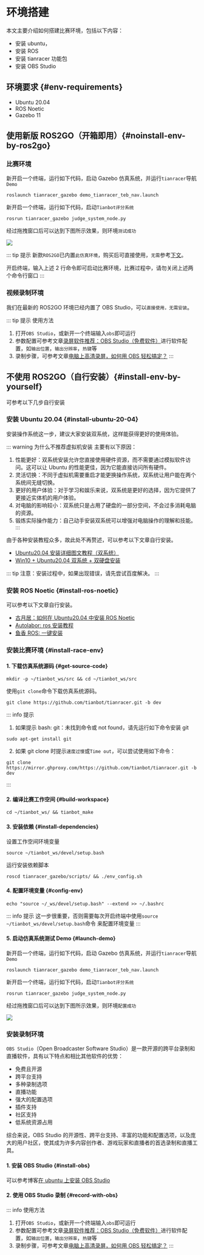 # 环境搭建

本文主要介绍如何搭建比赛环境，包括以下内容：
- 安装 ubuntu，
- 安装 ROS
- 安装 tianracer 功能包
- 安装 OBS Studio

## 环境要求 {#env-requirements}

- Ubuntu 20.04
- ROS Noetic
- Gazebo 11

## 使用新版 ROS2GO（开箱即用）{#noinstall-env-by-ros2go}

### 比赛环境 
新开启一个终端，运行如下代码，启动 Gazebo 仿真系统，并运行`tianracer`导航`Demo`
```shell
roslaunch tianracer_gazebo demo_tianracer_teb_nav.launch
```
新开启一个终端，运行如下代码，启动`Tianbot评分系统`
```shell
rosrun tianracer_gazebo judge_system_node.py
```
经过拖拽窗口后可以达到下图所示效果，则环境`测试成功`

![](https://tianbot-pic.oss-cn-beijing.aliyuncs.com/tianbot-pic/Tianbot-Docimage-20231119223227225.png)

::: tip 提示
新款`ROS2GO`已内置`此仿真环境`，购买后可直接使用，`无需`参考[下文](#install-race-env)。

开启终端，输入上述 2 行命令即可启动比赛环境，比赛过程中，请勿关闭上述两个命令行窗口
:::

### 视频录制环境

我们在最新的 ROS2GO 环境已经内置了 OBS Studio，可以`直接使用，无需安装`。

::: tip 提示
使用方法 
1. 打开`OBS Studio`，或新开一个终端输入`obs`即可运行
2. 参数配置可参考文章[录屏软件推荐：OBS Studio（免费软件）](https://zhuanlan.zhihu.com/p/116884610)进行软件配置，如`输出位置`，`输出分辨率`，`热键`等
3. 录制步骤，可参考文章[电脑上高清录屏，如何用 OBS 轻松搞定？](http://www.obsproject.com.cn/obs/87.html)
:::

## 不使用 ROS2GO（自行安装）{#install-env-by-yourself}

可参考以下几步自行安装

### 安装 Ubuntu 20.04 {#install-ubuntu-20-04}

安装操作系统这一步，建议大家安装双系统，这样能获得更好的使用体验。

::: warning 为什么不推荐虚拟机安装
主要有以下原因：
1. 性能更好：双系统安装允许您直接使用硬件资源，而不需要通过模拟软件访问。这可以让 Ubuntu 的性能更佳，因为它能直接访问所有硬件。
2. 灵活切换：不同于虚拟机需要重启才能更换操作系统，双系统让用户能在两个系统间无缝切换。
3. 更好的用户体验：对于学习和娱乐来说，双系统是更好的选择，因为它提供了更接近实体机的用户体验。
4. 对电脑的影响较小：双系统只是占用了硬盘的一部分空间，不会过多消耗电脑的资源。
5. 锻炼实际操作能力：自己动手安装双系统可以增强对电脑操作的理解和技能。
:::

由于各种安装教程众多，故此处不再赘述，可以参考以下文章自行安装。

- [Ubuntu20.04 安装详细图文教程（双系统）](https://blog.csdn.net/hwh295/article/details/113409389)
- [Win10 + Ubuntu20.04 双系统 + 双硬盘安装](https://blog.csdn.net/weixin_48180029/article/details/115705299)

::: tip 
注意：安装过程中，如果出现错误，请先尝试百度解决。
:::

### 安装 ROS Noetic {#install-ros-noetic}

可以参考以下文章自行安装。

- [古月居：如何在 Ubuntu20.04 中安装 ROS Noetic](https://www.guyuehome.com/9154)
- [Autolabor: ros 安装教程](http://www.autolabor.com.cn/book/ROSTutorials/chapter1/12-roskai-fa-gong-ju-an-zhuang/124-an-zhuang-ros.html)
- [鱼香 ROS: 一键安装](https://fishros.com/install/install1s/docs/index.html#/)

### 安装比赛环境 {#install-race-env}

#### 1. 下载仿真系统源码 {#get-source-code}

```shell
mkdir -p ~/tianbot_ws/src && cd ~/tianbot_ws/src
```
使用`git clone`命令下载仿真系统源码。
```shell
git clone https://github.com/tianbot/tianracer.git -b dev
```

::: info 提示

1. 如果提示 bash: git：未找到命令或 not found，请先运行如下命令安装 git
```shell
sudo apt-get install git
```

2. 如果 git clone 时提示`速度过慢`或`Time out`，可以尝试使用如下命令：
```shell
git clone https://mirror.ghproxy.com/https://github.com/tianbot/tianracer.git -b dev
```
:::

#### 2. 编译比赛工作空间 {#build-workspace}

```shell
cd ~/tianbot_ws/ && tianbot_make
```

#### 3. 安装依赖 {#install-dependencies}
设置工作空间环境变量
```shell
source ~/tianbot_ws/devel/setup.bash
```
运行安装依赖脚本
```shell
roscd tianracer_gazebo/scripts/ && ./env_config.sh 
```

#### 4. 配置环境变量 {#config-env}

```shell
echo "source ~/_ws/devel/setup.bash" --extend >> ~/.bashrc
```
::: info 提示
这一步很重要，否则需要每次开启终端中使用`source ~/tianbot_ws/devel/setup.bash`命令 来配置环境变量
:::

#### 5. 启动仿真系统测试 Demo {#launch-demo}

新开启一个终端，运行如下代码，启动 Gazebo 仿真系统，并运行`tianracer`导航`Demo`
```shell
roslaunch tianracer_gazebo demo_tianracer_teb_nav.launch
```
新开启一个终端，运行如下代码，启动`Tianbot评分系统`
```shell
rosrun tianracer_gazebo judge_system_node.py
```
经过拖拽窗口后可以达到下图所示效果，则环境`配置成功`

![](https://tianbot-pic.oss-cn-beijing.aliyuncs.com/tianbot-pic/Tianbot-Docimage-20231119223227225.png)

### 安装录制环境

`OBS Studio`（Open Broadcaster Software Studio）是一款开源的跨平台录制和直播软件，具有以下特点和相比其他软件的优势：

- 免费且开源
- 跨平台支持
- 多种录制选项
- 直播功能
- 强大的配置选项
- 插件支持
- 社区支持
- 低系统资源占用

综合来说，OBS Studio 的开源性、跨平台支持、丰富的功能和配置选项，以及庞大的用户社区，使其成为许多内容创作者、游戏玩家和直播者的首选录制和直播工具。

#### 1. 安装 OBS Studio {#install-obs}
可以参考博客[在 ubuntu 上安装 OBS Studio](https://blog.csdn.net/zhouzying/article/details/79991289)

#### 2. 使用 OBS Studio 录制 {#record-with-obs}
::: info 使用方法 
1. 打开`OBS Studio`，或新开一个终端输入`obs`即可运行
2. 参数配置可参考文章[录屏软件推荐：OBS Studio（免费软件）](https://zhuanlan.zhihu.com/p/116884610)进行软件配置，如`输出位置`，`输出分辨率`，`热键`等
3. 录制步骤，可参考文章[电脑上高清录屏，如何用 OBS 轻松搞定？](http://www.obsproject.com.cn/obs/87.html)
:::
